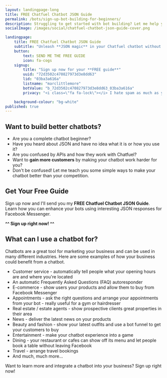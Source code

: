 ```yaml
---
layout: landingpage-long
title: FREE Chatfuel Chatbot JSON Guide
permalink: /bots/sign-up-bot-building-for-beginners/
description: Struggling to get started with bot building? Let me help you.
socialImage: /images/social/chatfuel-chatbot-json-guide-cover.png

landingpage:
    title: FREE Chatfuel Chatbot JSON Guide
    subtitle: "Unleash **JSON magic** in your Chatfuel chatbot without needing **a developer**"
    button:
        text: SEND ME THE FREE GUIDE
        icon: fa-cogs
    signup:
        title: "Sign up now for your **FREE guide**"
        uuid: "72d3502c470827973d3e8dd63"
        lid: "03ba3a616a"
        listname: "marclittlemore"
        botValue: "b_72d3502c470827973d3e8dd63_03ba3a616a"
        privacy: "<i class=\"fa fa-lock\"></i> I hate spam as much as you do: your email address will **never** be shared."

    background-colour: "bg-white"
published: true
---
```


## Want to build better chatbots?

* Are you a complete chatbot beginner?
* Have you heard about JSON and have no idea what it is or how you use it?
* Are you confused by APIs and how they work with Chatfuel?
* Want to **gain more customers** by making your chatbot work harder for you?
* Don't be confused! Let me teach you some simple ways to make your chatbot better than your competition.

## Get Your Free Guide
Sign up now and I'll send you my **FREE Chatfuel Chatbot JSON Guide**. Learn how you can enhance your bots using interesting JSON responses for Facebook Messenger.

**^^ Sign up right now! ^^**

## What can I use a chatbot for?

Chatbots are a great tool for marketing your business and can be used in many different industries. Here are some examples of how your business could benefit from a chatbot.

* Customer service - automatically tell people what your opening hours are and where you're located
* An automatic Frequently Asked Questions (FAQ) autoresponder
* E-commerce - show users your products and allow them to buy from Facebook Messenger
* Appointments - ask the right questions and arrange your appointments from your bot - really useful for a gym or hairdresser
* Real estate / estate agents - show prospective clients great properties in their area
* News - deliver the latest news on your products
* Beauty and fashion - show your latest outfits and use a bot funnel to get your customers to buy
* Entertainment - make your chatbot experience into a game
* Dining - your restaurant or cafes can show off its menu and let people book a table without leaving Facebook
* Travel - arrange travel bookings
* And much, much more...

Want to learn more and integrate a chatbot into your business? Sign up right now!
